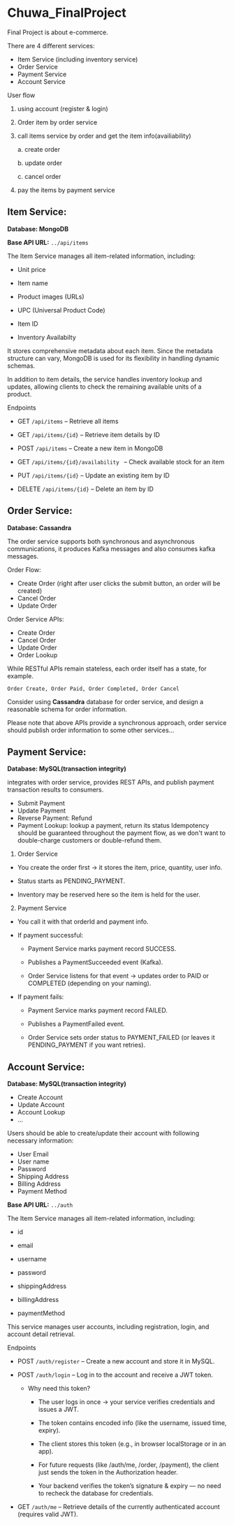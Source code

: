 # Chuwa_FinalProject
Final Project is about e-commerce.

There are 4 different services:

* Item Service (including inventory service)
* Order Service
* Payment Service
* Account Service




User flow
1. using account (register & login)
2. Order item by order service
3. call items service by order and get the item info(availiability)

    a. create order

    b. update order

    c. cancel order
    
4. pay the items by payment service





## Item Service:

**Database: MongoDB**

**Base API URL:**  `../api/items`

The Item Service manages all item-related information, including:

* Unit price

* Item name

* Product images (URLs)

* UPC (Universal Product Code)

* Item ID

* Inventory Availabilty

It stores comprehensive metadata about each item. Since the metadata structure can vary, MongoDB is used for its flexibility in handling dynamic schemas.

In addition to item details, the service handles inventory lookup and updates, allowing clients to check the remaining available units of a product.

Endpoints
* GET `/api/items` – Retrieve all items

* GET `/api/items/{id}` – Retrieve item details by ID

* POST `/api/items` – Create a new item in MongoDB

* GET `/api/items/{id}/availability ` – Check available stock for an item

* PUT `/api/items/{id}` – Update an existing item by ID

* DELETE `/api/items/{id}` – Delete an item by ID


## Order Service:

**Database: Cassandra**

The order service supports both synchronous and asynchronous communications, it produces
Kafka messages and also consumes kafka messages.

Order Flow:
* Create Order (right after user clicks the submit button, an order will be created)
* Cancel Order
* Update Order

Order Service APIs:
* Create Order
* Cancel Order
* Update Order
* Order Lookup

While RESTful APIs remain stateless, each order itself has a state, for example.


`Order Create, Order Paid, Order Completed, Order Cancel`

Consider using **Cassandra** database for order service, and design a reasonable schema for
order information.

Please note that above APIs provide a synchronous approach, order service should publish
order information to some other services...

## Payment Service:

**Database: MySQL(transaction integrity)**

integrates with order service, provides REST APIs, and publish payment transaction
results to consumers.
* Submit Payment
* Update Payment
* Reverse Payment: Refund
* Payment Lookup: lookup a payment, return its status
Idempotency should be guaranteed throughout the payment flow, as we don't want to
double-charge customers or double-refund them.


1. Order Service

* You create the order first → it stores the item, price, quantity, user info.

* Status starts as PENDING_PAYMENT.

* Inventory may be reserved here so the item is held for the user.

2. Payment Service

* You call it with that orderId and payment info.

* If payment successful:

    * Payment Service marks payment record SUCCESS.

    * Publishes a PaymentSucceeded event (Kafka).

    * Order Service listens for that event → updates order to PAID or COMPLETED (depending on your naming).

* If payment fails:

    * Payment Service marks payment record FAILED.

    * Publishes a PaymentFailed event.

    * Order Service sets order status to PAYMENT_FAILED (or leaves it PENDING_PAYMENT if you want retries).




## Account Service:

**Database: MySQL(transaction integrity)**

* Create Account
* Update Account
* Account Lookup
* ...

Users should be able to create/update their account with following necessary information:

* User Email
* User name
* Password
* Shipping Address
* Billing Address
* Payment Method

**Base API URL:**  `../auth`

The Item Service manages all item-related information, including: 

* id

* email

* username

* password

* shippingAddress

* billingAddress

* paymentMethod


This service manages user accounts, including registration, login, and account detail retrieval.

Endpoints
* POST `/auth/register` – Create a new account and store it in MySQL.

* POST `/auth/login` – Log in to the account and receive a JWT token.
    * Why need this token?

        * The user logs in once → your service verifies credentials and issues a JWT.

        * The token contains encoded info (like the username, issued time, expiry).

        * The client stores this token (e.g., in browser localStorage or in an app).

        * For future requests (like /auth/me, /order, /payment), the client just sends the token in the Authorization header.

        * Your backend verifies the token’s signature & expiry — no need to recheck the database for credentials.

* GET `/auth/me` – Retrieve details of the currently authenticated account (requires valid JWT).

